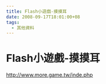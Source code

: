 ```yaml
---
title: Flash小遊戲-摸摸耳
date: 2008-09-17T18:01:00+08
tags:
  - 其他資料
---
```

# Flash小遊戲-摸摸耳

<http://www.more.game.tw/inde.php>
